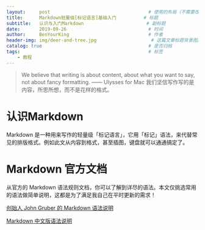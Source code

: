 ```yaml
---
layout:     post                                    # 使用的布局（不需要改）
title:      Markdown轻量级[标记语言]基础入门          # 标题 
subtitle:   认识与入门Markdown                       # 副标题
date:       2019-09-26                              # 时间
author:     BenYourKing                             # 作者
header-img: img/deer-and-tree.jpg                    # 这篇文章标题背景图片
catalog: true                                       # 是否归档
tags:                                               # 标签
    - 教程
---
```



> We believe that writing is about content, about what you want to say,
> not about fancy formatting. —— Ulysses for Mac
> 我们坚信写作写的是内容，所思所想，而不是花样的格式。


# 认识Markdown

Markdown 是一种用来写作的轻量级「标记语言」，它用「标记」语法，来代替常见的排版格式。例如此文从内容到格式，甚至插图，键盘就可以通通搞定了。

# Markdown 官方文档

从官方的 Markdown 语法规则文档，你可以了解到详尽的语法。本文仅挑选常用的语法做简单说明，这都是为了满足我自己在平时更新的需求！


[创始人 John Gruber 的 Markdown 语法说明](https://daringfireball.net/projects/markdown/syntax)


[Markdown 中文版语法说明](https://markdown-zh.readthedocs.io/en/latest/)
